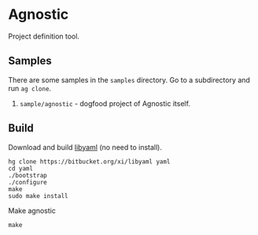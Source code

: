 # Agnostic

Project definition tool. 

## Samples

There are some samples in the `samples` directory. Go to a subdirectory and run `ag clone`.

1. `sample/agnostic` - dogfood project of Agnostic itself. 

## Build

Download and build [libyaml](http://pyyaml.org/wiki/LibYAML) (no need to install).

    hg clone https://bitbucket.org/xi/libyaml yaml
    cd yaml
    ./bootstrap
    ./configure
    make
    sudo make install 

Make agnostic

    make 

